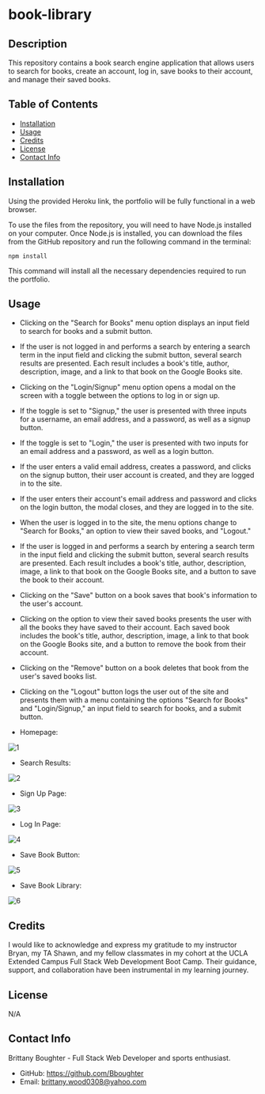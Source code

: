# book-library

## Description

This repository contains a book search engine application that allows users to search for books, create an account, log in, save books to their account, and manage their saved books.

## Table of Contents 

- [Installation](#installation)
- [Usage](#usage)
- [Credits](#credits)
- [License](#license)
- [Contact Info](#contact_info)

## Installation

Using the provided Heroku link, the portfolio will be fully functional in a web browser.

To use the files from the repository, you will need to have Node.js installed on your computer. Once Node.js is installed, you can download the files from the GitHub repository and run the following command in the terminal:

```
npm install
```

This command will install all the necessary dependencies required to run the portfolio. 

## Usage

- Clicking on the "Search for Books" menu option displays an input field to search for books and a submit button.
- If the user is not logged in and performs a search by entering a search term in the input field and clicking the submit button, several search results are presented. Each result includes a book's title, author, description, image, and a link to that book on the Google Books site.
- Clicking on the "Login/Signup" menu option opens a modal on the screen with a toggle between the options to log in or sign up.
- If the toggle is set to "Signup," the user is presented with three inputs for a username, an email address, and a password, as well as a signup button.
- If the toggle is set to "Login," the user is presented with two inputs for an email address and a password, as well as a login button.
- If the user enters a valid email address, creates a password, and clicks on the signup button, their user account is created, and they are logged in to the site.
- If the user enters their account's email address and password and clicks on the login button, the modal closes, and they are logged in to the site.
- When the user is logged in to the site, the menu options change to "Search for Books," an option to view their saved books, and "Logout."
- If the user is logged in and performs a search by entering a search term in the input field and clicking the submit button, several search results are presented. Each result includes a book's title, author, description, image, a link to that book on the Google Books site, and a button to save the book to their account.
- Clicking on the "Save" button on a book saves that book's information to the user's account.
- Clicking on the option to view their saved books presents the user with all the books they have saved to their account. Each saved book includes the book's title, author, description, image, a link to that book on the Google Books site, and a button to remove the book from their account.
- Clicking on the "Remove" button on a book deletes that book from the user's saved books list.
- Clicking on the "Logout" button logs the user out of the site and presents them with a menu containing the options "Search for Books" and "Login/Signup," an input field to search for books, and a submit button.

- Homepage:

![1](https://github.com/Bboughter/book-library/assets/113574704/dfc8c4e5-adf3-4c6b-a121-fdfeba1ad0a3)

- Search Results: 

![2](https://github.com/Bboughter/book-library/assets/113574704/2a299cfd-7a51-4323-b15c-15c2f7cc43b2)

- Sign Up Page: 

![3](https://github.com/Bboughter/book-library/assets/113574704/19928e6e-f8e6-4251-9c92-0d3ffd5a6af8)

- Log In Page: 

![4](https://github.com/Bboughter/book-library/assets/113574704/8c4a0594-544b-479a-8aff-57264de87d62)

- Save Book Button: 

![5](https://github.com/Bboughter/book-library/assets/113574704/236075f1-5b66-4db2-bead-6602f32f2e2d)

- Save Book Library:

![6](https://github.com/Bboughter/book-library/assets/113574704/1424e06b-d816-4a00-a19c-0d17e8273155)

## Credits

I would like to acknowledge and express my gratitude to my instructor Bryan, my TA Shawn, and my fellow classmates in my cohort at the UCLA Extended Campus Full Stack Web Development Boot Camp. Their guidance, support, and collaboration have been instrumental in my learning journey.

## License

N/A

## Contact Info

Brittany Boughter - Full Stack Web Developer and sports enthusiast.
- GitHub: https://github.com/Bboughter
- Email: brittany.wood0308@yahoo.com